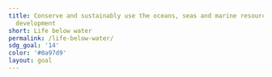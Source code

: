 ```yaml
---
title: Conserve and sustainably use the oceans, seas and marine resources for sustainable
  development
short: Life below water
permalink: /life-below-water/
sdg_goal: '14'
color: '#0a97d9'
layout: goal
---
```


